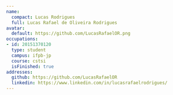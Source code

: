 ```yaml
---
name:
  compact: Lucas Rodrigues
  full: Lucas Rafael de Oliveira Rodrigues
avatar:
  default: https://github.com/LucasRafaelOR.png
occupations:
- id: 20151370120
  type: student
  campus: ifpb-jp
  course: cstsi
  isFinished: true
addresses:
  github: https://github.com/LucasRafaelOR
  linkedin: https://www.linkedin.com/in/lucasrafaelrodrigues/
---
```

